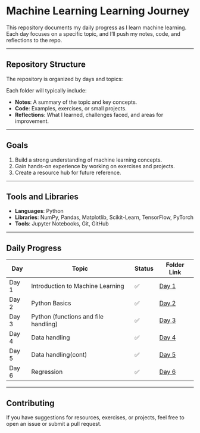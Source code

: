 # Machine Learning Learning Journey  

This repository documents my daily progress as I learn machine learning. Each day focuses on a specific topic, and I’ll push my notes, code, and reflections to the repo.  

---

## Repository Structure  

The repository is organized by days and topics:  

Each folder will typically include:  
- **Notes**: A summary of the topic and key concepts.  
- **Code**: Examples, exercises, or small projects.  
- **Reflections**: What I learned, challenges faced, and areas for improvement.  

---

## Goals  

1. Build a strong understanding of machine learning concepts.  
2. Gain hands-on experience by working on exercises and projects.  
3. Create a resource hub for future reference.  

---

## Tools and Libraries  

- **Languages**: Python  
- **Libraries**: NumPy, Pandas, Matplotlib, Scikit-Learn, TensorFlow, PyTorch  
- **Tools**: Jupyter Notebooks, Git, GitHub  

---

## Daily Progress  

| Day   | Topic                         | Status       | Folder Link          |  
|-------|-------------------------------|--------------|----------------------|  
| Day 1 | Introduction to Machine Learning | ✅   | [Day 1](DAYS/Day1.md) |  
| Day 2 | Python Basics                  | ✅   | [Day 2](DAYS/Day2.md) |  
| Day 3 | Python (functions and file handling)                  | ✅   | [Day 3](DAYS/Day3.md) | 
| Day 4 | Data handling                  | ✅   | [Day 4](DAYS/Day4.md) |
| Day 5 | Data handling(cont)                  | ✅   | [Day 5](DAYS/Day5.md) |
| Day 6 | Regression                  | ✅   | [Day 6](DAYS/Day6.md) |
---

## Contributing  

If you have suggestions for resources, exercises, or projects, feel free to open an issue or submit a pull request.  

